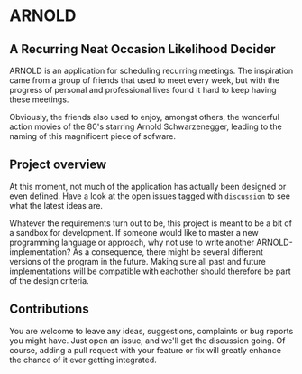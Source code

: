 # ARNOLD
## A Recurring Neat Occasion Likelihood Decider

ARNOLD is an application for scheduling recurring meetings.
The inspiration came from a group of friends that used to meet every week, but with the progress of personal and professional lives found it hard to keep having these meetings.

Obviously, the friends also used to enjoy, amongst others, the wonderful action movies of the 80's starring Arnold Schwarzenegger, leading to the naming of this magnificent piece of sofware.

## Project overview

At this moment, not much of the application has actually been designed or even defined.
Have a look at the open issues tagged with `discussion` to see what the latest ideas are.

Whatever the requirements turn out to be, this project is meant to be a bit of a sandbox for development.
If someone would like to master a new programming language or approach, why not use to write another ARNOLD-implementation?
As a consequence, there might be several different versions of the program in the future.
Making sure all past and future implementations will be compatible with eachother should therefore be part of the design criteria.

## Contributions

You are welcome to leave any ideas, suggestions, complaints or bug reports you might have.
Just open an issue, and we'll get the discussion going.
Of course, adding a pull request with your feature or fix will greatly enhance the chance of it ever getting integrated.
